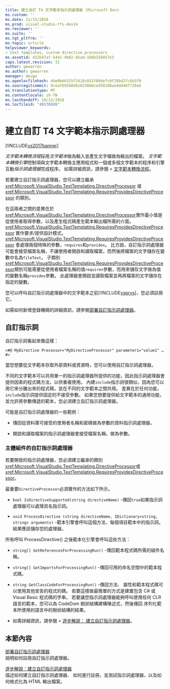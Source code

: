 ```yaml
---
title: 建立自訂 T4 文字範本指示詞處理器 |Microsoft Docs
ms.custom: ''
ms.date: 11/15/2016
ms.prod: visual-studio-tfs-dev14
ms.reviewer: ''
ms.suite: ''
ms.tgt_pltfrm: ''
ms.topic: article
helpviewer_keywords:
- text templates, custom directive processors
ms.assetid: 422b47af-5441-4b02-b5ad-1b8b328457e3
caps.latest.revision: 31
author: gewarren
ms.author: gewarren
manager: douge
ms.openlocfilehash: d4e0b6b325f2418c031f00defc0f28bd2fc6b3f0
ms.sourcegitcommit: 9ceaf69568d61023868ced59108ae4dd46f720ab
ms.translationtype: MT
ms.contentlocale: zh-TW
ms.lasthandoff: 10/12/2018
ms.locfileid: "49176926"
---
```

# <a name="creating-custom-t4-text-template-directive-processors"></a>建立自訂 T4 文字範本指示詞處理器
[!INCLUDE[vs2017banner](../includes/vs2017banner.md)]

*文字範本轉換流程*採用*文字範本*做為輸入並產生文字檔做為輸出的檔案。 *文字範本轉換引擎*控制項與文字範本轉換主應用程式和一個或多個文字範本的程序和引擎互動*指示詞處理器*完成程序。 如需詳細資訊，請參閱 <<c0> [ 文字範本轉換流程](../modeling/the-text-template-transformation-process.md)。  
  
 若要建立自訂指示詞處理器，您可以建立繼承 <xref:Microsoft.VisualStudio.TextTemplating.DirectiveProcessor> 或 <xref:Microsoft.VisualStudio.TextTemplating.RequiresProvidesDirectiveProcessor> 的類別。  
  
 在這兩者之間的差異在於<xref:Microsoft.VisualStudio.TextTemplating.DirectiveProcessor>實作最小值是從使用者取得參數，以及產生程式碼產生範本輸出檔所需的介面。 <xref:Microsoft.VisualStudio.TextTemplating.RequiresProvidesDirectiveProcessor> 實作要求/提供設計模式。 <xref:Microsoft.VisualStudio.TextTemplating.RequiresProvidesDirectiveProcessor> 會處理兩個特殊的參數，`requires`和`provides`。  比方說，自訂指示詞處理器可能會接受檔案名稱，不讓使用者開啟和讀取檔案，而然後將檔案的文字儲存在變數中名為`fileText`。 子類別<xref:Microsoft.VisualStudio.TextTemplating.RequiresProvidesDirectiveProcessor>類別可能需要從使用者檔案名稱的值`requires`參數，而用來儲存文字做為值的變數名稱`provides`參數。 此處理器會開啟並讀取檔案並再將檔案的文字儲存在指定的變數。  
  
 您可以呼叫自訂指示詞處理器中的文字範本之前[!INCLUDE[vsprvs](../includes/vsprvs-md.md)]，您必須註冊它。  
  
 如需如何新增登錄機碼的詳細資訊，請參閱[部署自訂指示詞處理器](../modeling/deploying-a-custom-directive-processor.md)。  
  
## <a name="custom-directives"></a>自訂指示詞  
 自訂指示詞看起來像這樣：  
  
 `<#@ MyDirective Processor="MyDirectiveProcessor" parameter1="value1" … #>`  
  
 當您想要從文字範本存取外部資料或資源時，您可以使用自訂指示詞處理器。  
  
 不同的文字範本可以共用單一的指示詞處理器所提供的功能，因此指示詞處理器會提供因素的程式碼方法，以供重複使用。 內建`include`指示詞很類似，因為您可以用它來分離出來的程式碼，並在不同的文字範本之間共用。 差異在於任何功能，`include`指示詞提供固定的不接受參數。 如果您想要提供給文字範本的通用功能，並允許將參數傳遞的範本，您必須建立自訂指示詞處理器。  
  
 可能是自訂指示詞處理器的一些範例：  
  
-   傳回從資料庫可接受的使用者名稱和密碼做為參數的資料指示詞處理器。  
  
-   開啟和讀取檔案的指示詞處理器會接受檔案名稱，做為參數。  
  
### <a name="principal-parts-of-a-custom-directive-processor"></a>主體組件的自訂指示詞處理器  
 若要開發的指示詞處理器，您必須建立繼承的類別<xref:Microsoft.VisualStudio.TextTemplating.DirectiveProcessor>或<xref:Microsoft.VisualStudio.TextTemplating.RequiresProvidesDirectiveProcessor>。  
  
 最重要`DirectiveProcessor`必須實作的方法如下所示。  
  
-   `bool IsDirectiveSupported(string directiveName)` -傳回`true`如果指示詞處理器可以處理具名指示詞。  
  
-   `void ProcessDirective (string directiveName, IDictionary<string, string> arguments)` -範本引擎會呼叫這個方法，每個項目範本中的指示詞。 結果應該儲存您的處理器。  
  
 所有呼叫 ProcessDirective() 之後範本化引擎會呼叫這些方法：  
  
-   `string[] GetReferencesForProcessingRun()` -傳回範本程式碼所需的組件名稱。  
  
-   `string[] GetImportsForProcessingRun()` -傳回可用的命名空間中的範本程式碼。  
  
-   `string GetClassCodeForProcessingRun()` -傳回方法、 屬性和範本程式碼可以使用其他宣告的程式的碼。 若要這樣做最簡單的方式是建置包含 C# 或 Visual Basic 程式碼的字串。 若要讓您指示詞處理器能夠呼叫使用任何 CLR 語言的範本，您可以為 CodeDom 樹狀結構建構陳述式，然後傳回 序列化範本所使用的語言中的樹狀結構的結果。  
  
-   如需詳細資訊，請參閱 <<c0> [ 逐步解說： 建立自訂指示詞處理器](../modeling/walkthrough-creating-a-custom-directive-processor.md)。  
  
## <a name="in-this-section"></a>本節內容  
 [部署自訂指示詞處理器](../modeling/deploying-a-custom-directive-processor.md)  
 說明如何註冊自訂指示詞處理器。  
  
 [逐步解說：建立自訂指示詞處理器](../modeling/walkthrough-creating-a-custom-directive-processor.md)  
 描述如何建立自訂指示詞處理器、 如何進行註冊，並測試指示詞處理器，以及如何格式化為 HTML 輸出檔案。



